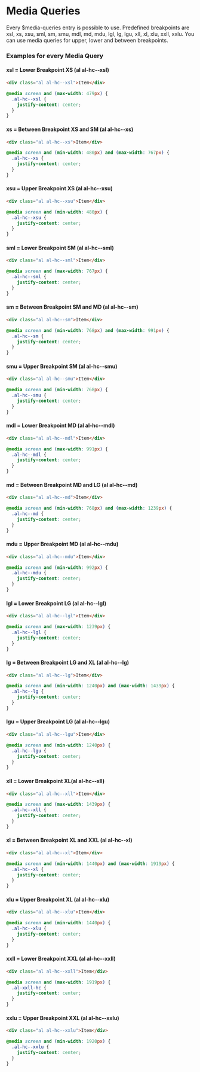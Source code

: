 # Media Queries

Every \$media-queries entry is possible to use. Predefined breakpoints are xsl, xs, xsu, sml, sm, smu, mdl, md, mdu, lgl, lg, lgu, xll, xl, xlu, xxll, xxlu. You can use media queries for upper, lower and between breakpoints.

### Examples for every Media Query

#### xsl = Lower Breakpoint XS (**al al-hc--xsl**)

```html
<div class="al al-hc--xsl">Item</div>
```

```css
@media screen and (max-width: 479px) {
  .al-hc--xsl {
    justify-content: center;
  }
}
```

#### xs = Between Breakpoint XS and SM (**al al-hc--xs**)

```html
<div class="al al-hc--xs">Item</div>
```

```css
@media screen and (min-width: 480px) and (max-width: 767px) {
  .al-hc--xs {
    justify-content: center;
  }
}
```

#### xsu = Upper Breakpoint XS (**al al-hc--xsu**)

```html
<div class="al al-hc--xsu">Item</div>
```

```css
@media screen and (min-width: 480px) {
  .al-hc--xsu {
    justify-content: center;
  }
}
```

#### sml = Lower Breakpoint SM (**al al-hc--sml**)

```html
<div class="al al-hc--sml">Item</div>
```

```css
@media screen and (max-width: 767px) {
  .al-hc--sml {
    justify-content: center;
  }
}
```

#### sm = Between Breakpoint SM and MD (**al al-hc--sm**)

```html
<div class="al al-hc--sm">Item</div>
```

```css
@media screen and (min-width: 768px) and (max-width: 991px) {
  .al-hc--sm {
    justify-content: center;
  }
}
```

#### smu = Upper Breakpoint SM (**al al-hc--smu**)

```html
<div class="al al-hc--smu">Item</div>
```

```css
@media screen and (min-width: 768px) {
  .al-hc--smu {
    justify-content: center;
  }
}
```

#### mdl = Lower Breakpoint MD (**al al-hc--mdl**)

```html
<div class="al al-hc--mdl">Item</div>
```

```css
@media screen and (max-width: 991px) {
  .al-hc--mdl {
    justify-content: center;
  }
}
```

#### md = Between Breakpoint MD and LG (**al al-hc--md**)

```html
<div class="al al-hc--md">Item</div>
```

```css
@media screen and (min-width: 768px) and (max-width: 1239px) {
  .al-hc--md {
    justify-content: center;
  }
}
```

#### mdu = Upper Breakpoint MD (**al al-hc--mdu**)

```html
<div class="al al-hc--mdu">Item</div>
```

```css
@media screen and (min-width: 992px) {
  .al-hc--mdu {
    justify-content: center;
  }
}
```

#### lgl = Lower Breakpoint LG (**al al-hc--lgl**)

```html
<div class="al al-hc--lgl">Item</div>
```

```css
@media screen and (max-width: 1239px) {
  .al-hc--lgl {
    justify-content: center;
  }
}
```

#### lg = Between Breakpoint LG and XL (**al al-hc--lg**)

```html
<div class="al al-hc--lg">Item</div>
```

```css
@media screen and (min-width: 1240px) and (max-width: 1439px) {
  .al-hc--lg {
    justify-content: center;
  }
}
```

#### lgu = Upper Breakpoint LG (**al al-hc--lgu**)

```html
<div class="al al-hc--lgu">Item</div>
```

```css
@media screen and (min-width: 1240px) {
  .al-hc--lgu {
    justify-content: center;
  }
}
```

#### xll = Lower Breakpoint XL(**al al-hc--xll**)

```html
<div class="al al-hc--xll">Item</div>
```

```css
@media screen and (max-width: 1439px) {
  .al-hc--xll {
    justify-content: center;
  }
}
```

#### xl = Between Breakpoint XL and XXL (**al al-hc--xl**)

```html
<div class="al al-hc--xl">Item</div>
```

```css
@media screen and (min-width: 1440px) and (max-width: 1919px) {
  .al-hc--xl {
    justify-content: center;
  }
}
```

#### xlu = Upper Breakpoint XL (**al al-hc--xlu**)

```html
<div class="al al-hc--xlu">Item</div>
```

```css
@media screen and (min-width: 1440px) {
  .al-hc--xlu {
    justify-content: center;
  }
}
```

#### xxll = Lower Breakpoint XXL (**al al-hc--xxll**)

```html
<div class="al al-hc--xxll">Item</div>
```

```css
@media screen and (max-width: 1919px) {
  .al-xxll-hc {
    justify-content: center;
  }
}
```

#### xxlu = Upper Breakpoint XXL (**al al-hc--xxlu**)

```html
<div class="al al-hc--xxlu">Item</div>
```

```css
@media screen and (min-width: 1920px) {
  .al-hc--xxlu {
    justify-content: center;
  }
}
```
